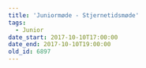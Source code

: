 ```yaml
---
title: 'Juniormøde - Stjernetidsmøde'
tags:
  - Junior
date_start: 2017-10-10T17:00:00
date_end: 2017-10-10T19:00:00
old_id: 6897
---
```

